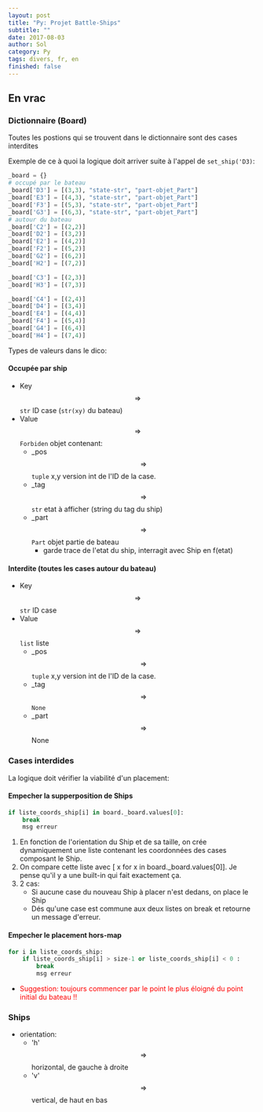 ```yaml
---
layout: post
title: "Py: Projet Battle-Ships"
subtitle: ""
date: 2017-08-03
author: Sol
category: Py
tags: divers, fr, en
finished: false
---
```


## En vrac



### Dictionnaire (Board)

Toutes les postions qui se trouvent dans le dictionnaire sont des cases interdites

Exemple de ce à quoi la logique doit arriver suite à l'appel de `set_ship('D3)`:

```python
_board = {}
# occupé par le bateau
_board['D3'] = [(3,3), "state-str", "part-objet_Part"] 
_board['E3'] = [(4,3), "state-str", "part-objet_Part"] 
_board['F3'] = [(5,3), "state-str", "part-objet_Part"] 
_board['G3'] = [(6,3), "state-str", "part-objet_Part"]
# autour du bateau
_board['C2'] = [(2,2)]
_board['D2'] = [(3,2)] 
_board['E2'] = [(4,2)] 
_board['F2'] = [(5,2)] 
_board['G2'] = [(6,2)]
_board['H2'] = [(7,2)]

_board['C3'] = [(2,3)]
_board['H3'] = [(7,3)]

_board['C4'] = [(2,4)]
_board['D4'] = [(3,4)] 
_board['E4'] = [(4,4)] 
_board['F4'] = [(5,4)] 
_board['G4'] = [(6,4)]
_board['H4'] = [(7,4)]

```

Types de valeurs dans le dico:

#### Occupée par ship

* Key $$ \Rightarrow $$  `str` ID case (`str(xy)` du bateau)
* Value $$ \Rightarrow $$  `Forbiden` objet contenant:
    * _pos $$ \Rightarrow $$ `tuple` x,y version int de l'ID de la case.
    * _tag $$ \Rightarrow $$ `str` etat à afficher (string du tag du ship)
    * _part $$ \Rightarrow $$ `Part` objet partie de bateau 
        * garde trace de l'etat du ship, interragit avec Ship en f(etat)

#### Interdite (toutes les cases autour du bateau)

* Key $$ \Rightarrow $$  `str` ID case
* Value $$ \Rightarrow $$  `list` liste
    * _pos $$ \Rightarrow $$ `tuple` x,y version int de l'ID de la case.
    * _tag $$ \Rightarrow $$ `None`
    * _part $$ \Rightarrow $$ None


### Cases interdides

La logique doit vérifier la viabilité d'un placement:

#### Empecher la supperposition de Ships

```python
if liste_coords_ship[i] in board._board.values[0]:
    break
    msg erreur
```

 1. En fonction de l'orientation du Ship et de sa taille, on crée dynamiquement une liste contenant les coordonnées des cases composant le Ship.
 2. On compare cette liste avec [ x for x in board._board.values[0]]. Je pense qu'il y a une built-in qui fait exactement ça.
 3. 2 cas:
    * Si aucune case du nouveau Ship à placer n'est dedans, on place le Ship
    * Dés qu'une case est commune aux deux listes on break et retourne un message d'erreur.

#### Empecher le placement hors-map

```python
for i in liste_coords_ship:
    if liste_coords_ship[i] > size-1 or liste_coords_ship[i] < 0 :
        break
        msg erreur
```

* <span style="color:red">Suggestion: toujours commencer par le point le plus éloigné du point initial du bateau !!  </span>



### Ships

* orientation:
    * 'h' $$ \Rightarrow $$ horizontal, de gauche à droite
    * 'v' $$ \Rightarrow $$ vertical, de haut en bas